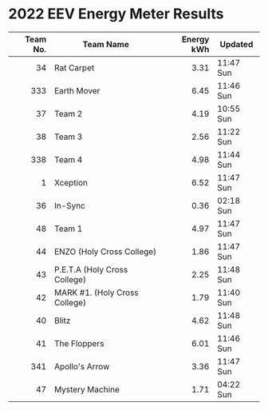 # 2022 EEV Energy Meter Results
|Team No.|Team Name|Energy kWh|Updated|
|---:|---|---:|---|
|34|Rat Carpet|3.31|11:47 Sun|
|333|Earth Mover|6.45|11:46 Sun|
|37|Team 2|4.19|10:55 Sun|
|38|Team 3|2.56|11:22 Sun|
|338|Team 4|4.98|11:44 Sun|
|1|Xception|6.52|11:47 Sun|
|36|In-Sync|0.36|02:18 Sun|
|48|Team 1|4.97|11:47 Sun|
|44|ENZO (Holy Cross College)|1.86|11:47 Sun|
|43|P.E.T.A (Holy Cross College)|2.25|11:48 Sun|
|42|MARK #1. (Holy Cross College)|1.79|11:40 Sun|
|40|Blitz|4.62|11:48 Sun|
|41|The Floppers|6.01|11:46 Sun|
|341|Apollo's Arrow|3.36|11:47 Sun|
|47|Mystery Machine|1.71|04:22 Sun|
